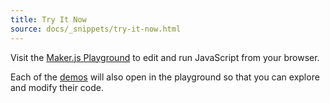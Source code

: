 ```yaml
---
title: Try It Now
source: docs/_snippets/try-it-now.html
---
```


Visit the [Maker.js Playground](/playground/index.md) to edit and run JavaScript from your browser.

Each of the [demos](/demos/index.md#content) will also open in the playground so that you can explore and modify their code.
